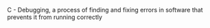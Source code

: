 C - Debugging, a process of finding and fixing errors in software that prevents it from running correctly
